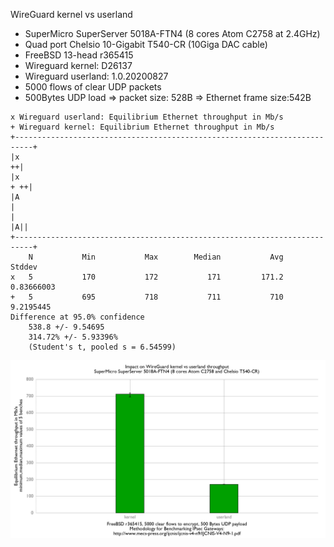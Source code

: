 WireGuard kernel vs userland
  - SuperMicro SuperServer 5018A-FTN4 (8 cores Atom C2758 at 2.4GHz)
  - Quad port Chelsio 10-Gigabit T540-CR (10Giga DAC cable)
  - FreeBSD 13-head r365415
  - Wireguard kernel: D26137
  - Wireguard userland: 1.0.20200827
  - 5000 flows of clear UDP packets
  - 500Bytes UDP load => packet size: 528B => Ethernet frame size:542B

```
x Wireguard userland: Equilibrium Ethernet throughput in Mb/s
+ Wireguard kernel: Equilibrium Ethernet throughput in Mb/s
+--------------------------------------------------------------------------+
|x                                                                       ++|
|x                                                                     + ++|
|A                                                                         |
|                                                                       |A||
+--------------------------------------------------------------------------+
    N           Min           Max        Median           Avg        Stddev
x   5           170           172           171         171.2    0.83666003
+   5           695           718           711           710     9.2195445
Difference at 95.0% confidence
	538.8 +/- 9.54695
	314.72% +/- 5.93396%
	(Student's t, pooled s = 6.54599)
```

![WireGuard kernel vs userland on SuperServer 5018A-FTN4](graph.png)

